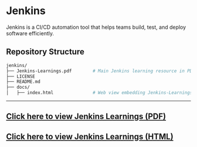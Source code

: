 # Jenkins

Jenkins is a CI/CD automation tool that helps teams build, test, and deploy software efficiently.

## Repository Structure
```bash
jenkins/
├── Jenkins-Learnings.pdf        # Main Jenkins learning resource in PDF
├── LICENSE
├── README.md
├── docs/
│   ├── index.html               # Web view embedding Jenkins-Learnings.pdf
```
---
[Click here to view Jenkins Learnings (PDF)](Jenkins-Learnings.pdf)
---
[Click here to view Jenkins Learnings (HTML)](https://harshkhalkar.github.io/jenkins/)
---

